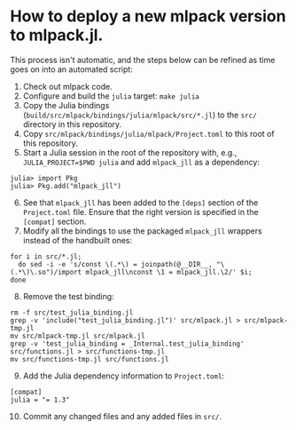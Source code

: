 # How to deploy a new mlpack version to mlpack.jl.

This process isn't automatic, and the steps below can be refined as time goes on
into an automated script:

 1. Check out mlpack code.
 2. Configure and build the `julia` target: `make julia`
 3. Copy the Julia bindings (`build/src/mlpack/bindings/julia/mlpack/src/*.jl`)
    to the `src/` directory in this repository.
 4. Copy `src/mlpack/bindings/julia/mlpack/Project.toml` to this root of this
    repository.
 5. Start a Julia session in the root of the repository with, e.g.,
    `JULIA_PROJECT=$PWD julia` and add `mlpack_jll` as a dependency:

```
julia> import Pkg
julia> Pkg.add("mlpack_jll")
```

 6. See that `mlpack_jll` has been added to the `[deps]` section of the
    `Project.toml` file.  Ensure that the right version is specified in the
    `[compat]` section.
 7. Modify all the bindings to use the packaged `mlpack_jll` wrappers instead of
    the handbuilt ones:

```
for i in src/*.jl;
  do sed -i -e 's/const \(.*\) = joinpath(@__DIR__, "\(.*\)\.so")/import mlpack_jll\nconst \1 = mlpack_jll.\2/' $i;
done
```

 8. Remove the test binding:

```
rm -f src/test_julia_binding.jl
grep -v 'include("test_julia_binding.jl")' src/mlpack.jl > src/mlpack-tmp.jl
mv src/mlpack-tmp.jl src/mlpack.jl
grep -v 'test_julia_binding = _Internal.test_julia_binding' src/functions.jl > src/functions-tmp.jl
mv src/functions-tmp.jl src/functions.jl
```

 9. Add the Julia dependency information to `Project.toml`:

```
[compat]
julia = "= 1.3"
```

 10. Commit any changed files and any added files in `src/`.
